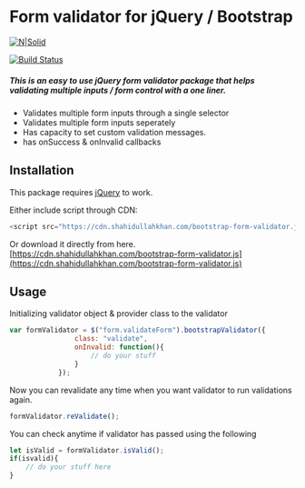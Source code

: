 # Form validator for jQuery / Bootstrap

[![N|Solid](https://shahidullahkhan.com/images/powered.png)](https://shahidullahkhan.com)

[![Build Status](https://shahidullahkhan.com/images/passing.svg)](https://travis-ci.org/joemccann/dillinger)

##### This is an easy to use jQuery form validator package that helps validating multiple inputs / form control with a one liner.

  - Validates multiple form inputs through a single selector
  - Validates multiple form inputs seperately
  - Has capacity to set custom validation messages.
  - has onSuccess & onInvalid callbacks

## Installation

This package requires [jQuery](https://jquery.com/) to work.

Either include script through CDN:
```javascript
<script src="https://cdn.shahidullahkhan.com/bootstrap-form-validator.js" type="text/javascript"></script>
```

Or download it directly from here.
[https://cdn.shahidullahkhan.com/bootstrap-form-validator.js](https://cdn.shahidullahkhan.com/bootstrap-form-validator.js)

## Usage
Initializing validator object & provider class to the validator
```javascript
var formValidator = $("form.validateForm").bootstrapValidator({
				class: "validate",
				onInvalid: function(){
				    // do your stuff
				}
			});	
```

Now you can revalidate any time when you want validator to run validations again.

```javascript
formValidator.reValidate();
```

You can check anytime if validator has passed using the following 
```javascript
let isValid = formValidator.isValid();
if(isvalid){
    // do your stuff here
}
```